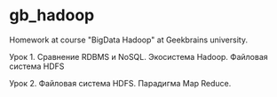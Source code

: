 # gb_hadoop

Homework at course "BigData Hadoop" at Geekbrains university.

Урок 1. Сравнение RDBMS и NoSQL. Экосистема Hadoop. Файловая система HDFS

Урок 2. Файловая система HDFS. Парадигма Map Reduce.
